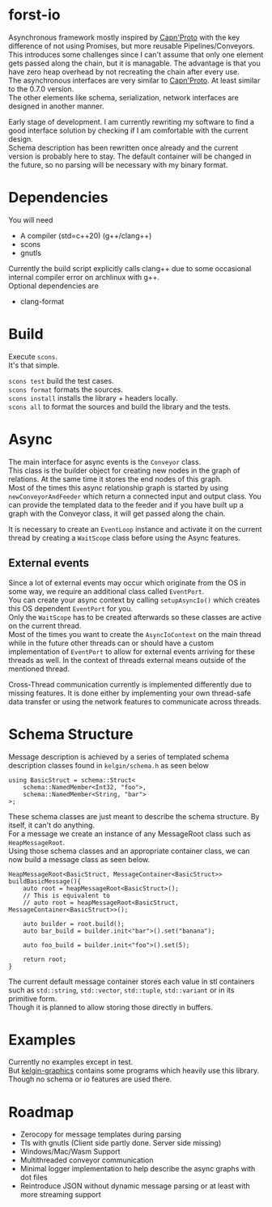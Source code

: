 # forst-io

Asynchronous framework mostly inspired by [Capn'Proto](https://github.com/capnproto/capnproto) with the key difference of not
using Promises, but more reusable Pipelines/Conveyors. This introduces some challenges since I can't assume that only one
element gets passed along the chain, but it is managable. The advantage is that you have zero heap overhead by not recreating the chain after every use.  
The asynchronous interfaces are very similar to [Capn'Proto](https://github.com/capnproto/capnproto). At least similar to the 0.7.0 version.  
The other elements like schema, serialization, network interfaces are designed in another manner.  

Early stage of development. I am currently rewriting my software to find a good interface solution by checking if I am comfortable with the current design.  
Schema description has been rewritten once already and the current version is probably here to stay. The default container will be changed in the future, so
no parsing will be necessary with my binary format.  

# Dependencies  

You will need  

* A compiler (std=c++20) (g++/clang++)  
* scons  
* gnutls  

Currently the build script explicitly calls clang++ due to some occasional internal compiler error on archlinux with g++.  
Optional dependencies are  

* clang-format  

# Build  

Execute `scons`.  
It's that simple.  

`scons test` build the test cases.  
`scons format` formats the sources.  
`scons install` installs the library + headers locally.  
`scons all` to format the sources and build the library and the tests.  

# Async  

The main interface for async events is the ```Conveyor``` class.  
This class is the builder object for creating new nodes in the graph of relations. At the same time it stores the end nodes of this graph.  
Most of the times this async relationship graph is started by using ```newConveyorAndFeeder``` which return a connected input and output
class. You can provide the templated data to the feeder and if you have built up a graph with the Conveyor class, it will get passed along the
chain.  

It is necessary to create an ```EventLoop``` instance and activate it on the current thread by creating a ```WaitScope``` class before using the
Async features.  

## External events  

Since a lot of external events may occur which originate from the OS in some way, we require an additional class called ```EventPort```.  
You can create your async context by calling ```setupAsyncIo()``` which creates this OS dependent ```EventPort``` for you.  
Only the ```WaitScope``` has to be created afterwards so these classes are active on the current thread.  
Most of the times you want to create the ```AsyncIoContext``` on the main thread while in the future other threads can or should have a custom implementation
of ```EventPort``` to allow for external events arriving for these threads as well. In the context of threads external means outside of the mentioned thread.  

Cross-Thread communication currently is implemented differently due to missing features. It is done either by implementing your own thread-safe data
transfer or using the network features to communicate across threads.  

# Schema Structure  

Message description is achieved by a series of templated schema description classes found in ```kelgin/schema.h``` as seen below

```
using BasicStruct = schema::Struct<
	schema::NamedMember<Int32, "foo">,
	schema::NamedMember<String, "bar">	
>;
```  
These schema classes are just meant to describe the schema structure. By itself, it can't do anything.  
For a message we create an instance of any MessageRoot class such as `HeapMessageRoot`.  
Using those schema classes and an appropriate container class, we can now build a message class as seen below.  

```
HeapMessageRoot<BasicStruct, MessageContainer<BasicStruct>> buildBasicMessage(){
	auto root = heapMessageRoot<BasicStruct>();
	// This is equivalent to
	// auto root = heapMessageRoot<BasicStruct, MessageContainer<BasicStruct>>();

	auto builder = root.build();
	auto bar_build = builder.init<"bar">().set("banana");
	
	auto foo_build = builder.init<"foo">().set(5);

	return root;
}
```

The current default message container stores each value in stl containers such as `std::string`, `std::vector`, `std::tuple`, `std::variant`
or in its primitive form.  
Though it is planned to allow storing those directly in buffers.  

# Examples  

Currently no examples except in test.  
But [kelgin-graphics](https://github.com/keldu/kelgin-graphics) contains some programs which heavily use
this library. Though no schema or io features are used there.  

# Roadmap  

* Zerocopy for message templates during parsing  
* Tls with gnutls (Client side partly done. Server side missing)  
* Windows/Mac/Wasm Support  
* Multithreaded conveyor communication  
* Minimal logger implementation to help describe the async graphs with dot files  
* Reintroduce JSON without dynamic message parsing or at least with more streaming support  
